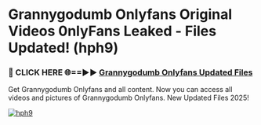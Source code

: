 # Grannygodumb Onlyfans Original Videos 0nlyFans Leaked - Files Updated! (hph9)

<h3>🔴 CLICK HERE 🌐==►► <a href="https://tinyurl.com/ehrbuxhb" rel="nofollow">Grannygodumb Onlyfans Updated Files</a></h3>

Get Grannygodumb Onlyfans and all content. Now you can access all videos and pictures of Grannygodumb Onlyfans. New Updated Files 2025!

[![hph9](https://i.imgur.com/lVYEuWS.gif)](https://tinyurl.com/ehrbuxhb)
